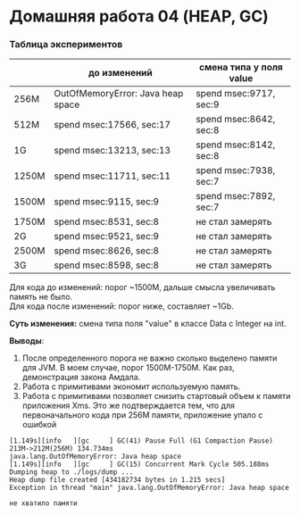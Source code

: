# Домашняя работа 04 (HEAP, GC)

### Таблица экспериментов

|       | до изменений                      | смена типа у поля value |
|-------|-----------------------------------|-------------------------|
| 256M  | OutOfMemoryError: Java heap space | spend msec:9717, sec:9  |
| 512M  | spend msec:17566, sec:17          | spend msec:8642, sec:8  |
| 1G    | spend msec:13213, sec:13          | spend msec:8142, sec:8  |
| 1250M | spend msec:11711, sec:11          | spend msec:7938, sec:7  |
| 1500M | spend msec:9115, sec:9            | spend msec:7892, sec:7  |
| 1750M | spend msec:8531, sec:8            | не стал замерять        |
| 2G    | spend msec:9521, sec:9            | не стал замерять        |
| 2500M | spend msec:8626, sec:8            | не стал замерять        |
| 3G    | spend msec:8598, sec:8            | не стал замерять        |

Для кода до изменений: порог ~1500M, дальше смысла увеличивать память не было.  
Для кода после изменений: порог ниже, составляет ~1Gb.

**Суть изменения:** смена типа поля "value" в классе Data с Integer на int.

**Выводы**:
1. После определенного порога не важно сколько выделено памяти для JVM. В моем случае, порог 1500M-1750M.
Как раз, демонстрация закона Амдала.
2. Работа с примитивами экономит используемую память. 
3. Работа с примитивами позволяет снизить стартовый объем к памяти приложения Xms. 
Это же подтверждается тем, что для первоначального кода при 256M памяти, приложение упало с ошибкой
```
[1.149s][info   ][gc     ] GC(41) Pause Full (G1 Compaction Pause) 213M->212M(256M) 134.734ms
java.lang.OutOfMemoryError: Java heap space
[1.149s][info   ][gc     ] GC(15) Concurrent Mark Cycle 505.188ms
Dumping heap to ./logs/dump ...
Heap dump file created [434182734 bytes in 1.215 secs]
Exception in thread "main" java.lang.OutOfMemoryError: Java heap space

не хватило памяти
```
